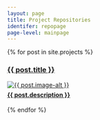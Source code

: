 ```yaml
---
layout: page
title: Project Repositories
identifer: repopage
page-level: mainpage
---
```

<div  class="posts">
{% for post in site.projects %}
<article>
    <a href="{{ post.url }}"><h3>{{ post.title }}</h3></a>
            <a href="{{ post.url }}" class="image"><img src="{{ post.image-thumb }}" alt="{{ post.image-alt }}" data-echo="{{ post.image }}"/>
                <h4 style="margin-top: 6px;">{{ post.description }}</h4>
            </a>
        </article>
  {% endfor %}
</div>